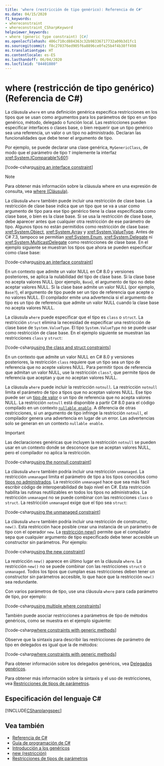 ```yaml
---
title: 'where (restricción de tipo genérico): Referencia de C#'
ms.date: 04/15/2020
f1_keywords:
- whereconstraint
- whereconstraint_CSharpKeyword
helpviewer_keywords:
- where (generic type constraint) [C#]
ms.openlocfilehash: 406c710cd884363c32b98336717732a09b3d1fc1
ms.sourcegitcommit: f8c270376ed905f6a8896ce0fe25b4f4b38ff498
ms.translationtype: HT
ms.contentlocale: es-ES
ms.lasthandoff: 06/04/2020
ms.locfileid: "84401880"
---
```

# <a name="where-generic-type-constraint-c-reference"></a>where (restricción de tipo genérico) (Referencia de C#)

La cláusula `where` en una definición genérica especifica restricciones en los tipos que se usan como argumentos para los parámetros de tipo en un tipo genérico, método, delegado o función local. Las restricciones pueden especificar interfaces o clases base, o bien requerir que un tipo genérico sea una referencia, un valor o un tipo no administrado. Declaran las funcionalidades que debe tener el argumento de tipo.

Por ejemplo, se puede declarar una clase genérica, `MyGenericClass`, de modo que el parámetro de tipo `T` implemente la interfaz <xref:System.IComparable%601>:

[!code-csharp[using an interface constraint](snippets/GenericWhereConstraints.cs#1)]

> [!NOTE]
> Para obtener más información sobre la cláusula where en una expresión de consulta, vea [where (Cláusula)](where-clause.md).

La cláusula `where` también puede incluir una restricción de clase base. La restricción de clase base indica que un tipo que se va a usar como argumento de tipo para ese tipo genérico tiene la clase especificada como clase base, o bien es la clase base. Si se usa la restricción de clase base, debe aparecer antes que cualquier otra restricción de ese parámetro de tipo. Algunos tipos no están permitidos como restricción de clase base: <xref:System.Object>, <xref:System.Array> y <xref:System.ValueType>. Antes de C# 7.3, tampoco se permitían <xref:System.Enum>, <xref:System.Delegate> ni <xref:System.MulticastDelegate> como restricciones de clase base. En el ejemplo siguiente se muestran los tipos que ahora se pueden especificar como clase base:

[!code-csharp[using an interface constraint](snippets/GenericWhereConstraints.cs#2)]

En un contexto que admite un valor NULL en C# 8.0 y versiones posteriores, se aplica la nulabilidad del tipo de clase base. Si la clase base no acepta valores NULL (por ejemplo, `Base`), el argumento de tipo no debe aceptar valores NULL. Si la clase base admite un valor NULL (por ejemplo, `Base?`), el argumento de tipo puede ser un tipo de referencia que acepte o no valores NULL. El compilador emite una advertencia si el argumento de tipo es un tipo de referencia que admite un valor NULL cuando la clase base no acepta valores NULL.

La cláusula `where` puede especificar que el tipo es `class` o `struct`. La restricción `struct` elimina la necesidad de especificar una restricción de clase base de `System.ValueType`. El tipo `System.ValueType` no se puede usar como restricción de clase base. En el ejemplo siguiente se muestran las restricciones `class` y `struct`:

[!code-csharp[using the class and struct constraints](snippets/GenericWhereConstraints.cs#3)]

En un contexto que admite un valor NULL en C# 8.0 y versiones posteriores, la restricción `class` requiere que un tipo sea un tipo de referencia que no acepte valores NULL. Para permitir tipos de referencia que admitan un valor NULL, use la restricción `class?`, que permite tipos de referencia que aceptan y que no aceptan valores NULL.

La cláusula `where` puede incluir la restricción `notnull`. La restricción `notnull` limita el parámetro de tipo a tipos que no aceptan valores NULL. Ese tipo puede ser un [tipo de valor](../builtin-types/value-types.md) o un tipo de referencia que no acepta valores NULL. La restricción `notnull` está disponible a partir C# 8.0 para el código compilado en un contexto [`nullable enable`](../../nullable-references.md#nullable-contexts). A diferencia de otras restricciones, si un argumento de tipo infringe la restricción `notnull`, el compilador genera una advertencia en lugar de un error. Las advertencias solo se generan en un contexto `nullable enable`.

> [!IMPORTANT]
> Las declaraciones genéricas que incluyen la restricción `notnull` se pueden usar en un contexto donde se desconoce que se aceptan valores NULL, pero el compilador no aplica la restricción.

[!code-csharp[using the nonnull constraint](snippets/GenericWhereConstraints.cs#NotNull)]

La cláusula `where` también podría incluir una restricción `unmanaged`. La restricción `unmanaged` limita el parámetro de tipo a los tipos conocidos como [tipos no administrados](../builtin-types/unmanaged-types.md). La restricción `unmanaged` hace que sea más fácil escribir código de interoperabilidad de bajo nivel en C#. Esta restricción habilita las rutinas reutilizables en todos los tipos no administrados. La restricción `unmanaged` no se puede combinar con las restricciones `class` o `struct`. La restricción `unmanaged` exige que el tipo sea `struct`:

[!code-csharp[using the unmanaged constraint](snippets/GenericWhereConstraints.cs#4)]

La cláusula `where` también podría incluir una restricción de constructor, `new()`. Esta restricción hace posible crear una instancia de un parámetro de tipo con el operador `new`. La [restricción new()](new-constraint.md) permite que el compilador sepa que cualquier argumento de tipo especificado debe tener accesible un constructor sin parámetros. Por ejemplo:

[!code-csharp[using the new constraint](snippets/GenericWhereConstraints.cs#5)]

La restricción `new()` aparece en último lugar en la cláusula `where`. La restricción `new()` no se puede combinar con las restricciones `struct` o `unmanaged`. Todos los tipos que cumplan esas restricciones deben tener un constructor sin parámetros accesible, lo que hace que la restricción `new()` sea redundante.

Con varios parámetros de tipo, use una cláusula `where` para cada parámetro de tipo, por ejemplo:

[!code-csharp[using multiple where constraints](snippets/GenericWhereConstraints.cs#6)]

También puede asociar restricciones a parámetros de tipo de métodos genéricos, como se muestra en el ejemplo siguiente:

[!code-csharp[where constraints with generic methods](snippets/GenericWhereConstraints.cs#7)]

Observe que la sintaxis para describir las restricciones de parámetro de tipo en delegados es igual que la de métodos:

[!code-csharp[where constraints with generic methods](snippets/GenericWhereConstraints.cs#8)]

Para obtener información sobre los delegados genéricos, vea [Delegados genéricos](../../programming-guide/generics/generic-delegates.md).

Para obtener más información sobre la sintaxis y el uso de restricciones, vea [Restricciones de tipos de parámetros](../../programming-guide/generics/constraints-on-type-parameters.md).

## <a name="c-language-specification"></a>Especificación del lenguaje C#

 [!INCLUDE[CSharplangspec](~/includes/csharplangspec-md.md)]

## <a name="see-also"></a>Vea también

- [Referencia de C#](../index.md)
- [Guía de programación de C#](../../programming-guide/index.md)
- [Introducción a los genéricos](../../programming-guide/generics/index.md)
- [new (restricción)](./new-constraint.md)
- [Restricciones de tipos de parámetros](../../programming-guide/generics/constraints-on-type-parameters.md)
